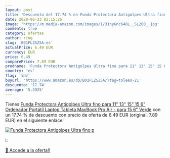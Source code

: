 ```yaml
---
layout: post
title: 'Descuento del 17.74 % en Funda Protectora Antigolpes Ultra fino p'
date: 2020-06-23 02:15:26
image: 'https://m.media-amazon.com/images/I/31nyGnc648L._SL200_.jpg'
comments: true
category: ofertas
author: ring
slug: 'B01FLZSZ5A-es'
actualPrice: 6.49 EUR
currency: EUR
price: 6.49
comparePrice: 7.89 EUR
prodname: 'Funda Protectora Antigolpes Ultra fino para 11" 13" 15" 15 6" Ordenador Portátil Laptop Tableta MacBook Pro Air - para 15 6"  Verde'
country: 'es'
flag: '🇪🇸'
buyurl: 'https://www.amazon.es/dp/B01FLZSZ5A/?tag=tolees-21'
descuento: '17.74'
average: '5.5925'
---
```


Tienes [Funda Protectora Antigolpes Ultra fino para 11" 13" 15" 15 6" Ordenador Portátil Laptop Tableta MacBook Pro Air - para 15 6"  Verde](https://www.amazon.es/dp/B01FLZSZ5A/?tag=tolees-21) con un 17.74 % de descuento con precio de oferta de 6.49 EUR (original: 7.89 EUR) en el siguiente enlace!

[![Funda Protectora Antigolpes Ultra fino p](https://m.media-amazon.com/images/I/31nyGnc648L._SL200_.jpg)](https://www.amazon.es/dp/B01FLZSZ5A/?tag=tolees-21)

ℹ️:


[🛒 Accede a la oferta!!](https://www.amazon.es/dp/B01FLZSZ5A/?tag=tolees-21)
